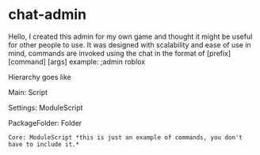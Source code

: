 # chat-admin
Hello, I created this admin for my own game and thought it might be useful for other people to use. It was designed with scalability and ease of use in mind, commands are invoked using the chat in the format of \[prefix]\[command] \[args] example: ;admin roblox

Hierarchy goes like

Main: Script

  Settings: ModuleScript
  
  PackageFolder: Folder
  
    Core: ModuleScript *this is just an example of commands, you don't have to include it.*
